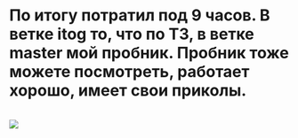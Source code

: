 <h1>По итогу потратил под 9 часов. В ветке itog то, что по ТЗ, в ветке master мой пробник. Пробник тоже можете посмотреть, работает хорошо, имеет свои приколы. </h1><br>
<img src="https://github.com/Lexan4uk/imgs/raw/main/imgg.png"/><br>
